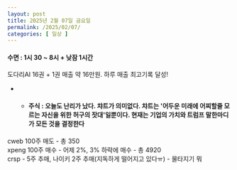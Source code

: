 ```yaml
---
layout: post
title: 2025년 2월 07일 금요일
permalink: /2025/02/07/
categories: [ 일상 ]
---
```

#### 수면 : 1시 30 ~ 8시 + 낮잠 1시간<br/>
도다리AI  16권 + 1권 매출 약 16만원. 하루 매출 최고기록 달성!<br/>
* * #### 주식 : 오늘도 난리가 났다. 챠트가 의미없다. 챠트는 '어두운 미래에 어찌할줄 모르는 자신을 위한 허구의 잣대'일뿐이다. 현재는 기업의 가치와 트럼프 말한마디가 모든 것을 결정한다<br/>
cweb 100주 매도 - 총 350<br/>
xpeng 100주 매수 - 어제 2%, 3% 하락에 매수 - 총 4920<br/>
crsp - 5주 추매, 나이키 2주 추매(지독하게 떨어지고 있다ㅠ) - 물타지기 뭐